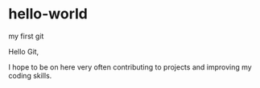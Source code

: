 # hello-world
my first git


Hello Git,

I hope to be on here very often contributing to projects and improving my coding skills.
